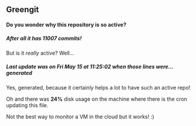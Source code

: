## Greengit

#### Do you wonder why this repository is so active?

##### After all it has 11007 commits!

But is it *really* active? Well...

##### Last update was on Fri May 15 at 11:25:02 when those lines were... generated

Yes, generated, because it certainly helps a lot to have such an active repo!

Oh and there was **24%** disk usage on the machine
where there is the cron updating this file.

Not the best way to monitor a VM in the cloud but it works! :)
